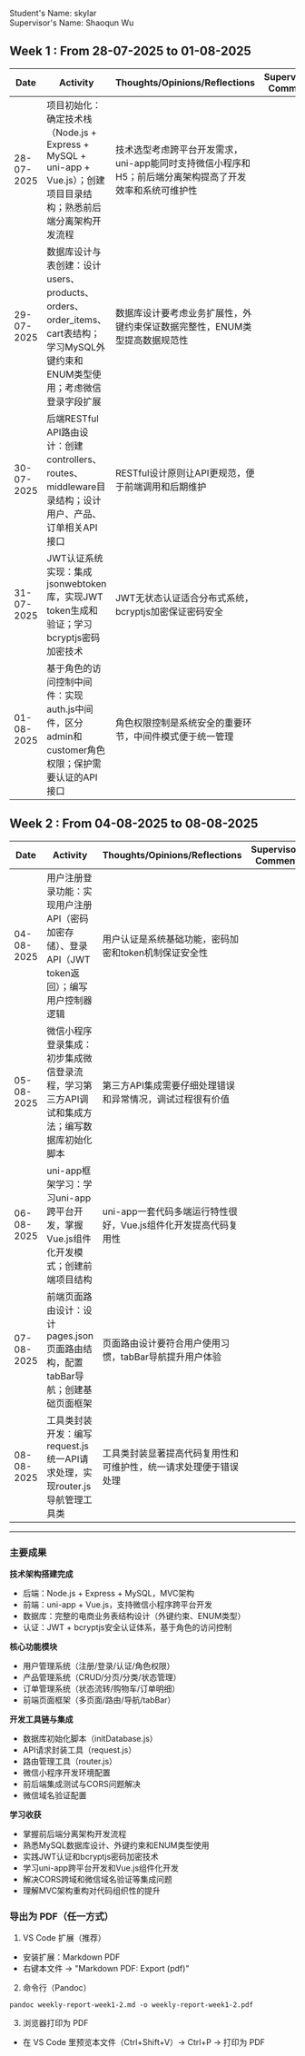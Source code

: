 Student's Name: skylar  
Supervisor's Name: Shaoqun Wu

## Week 1 : From 28-07-2025 to 01-08-2025

| Date | Activity | Thoughts/Opinions/Reflections | Supervisor's Comments |
| --- | --- | --- | --- |
| 28-07-2025 | 项目初始化：确定技术栈（Node.js + Express + MySQL + uni-app + Vue.js）；创建项目目录结构；熟悉前后端分离架构开发流程 | 技术选型考虑跨平台开发需求，uni-app能同时支持微信小程序和H5；前后端分离架构提高了开发效率和系统可维护性 |  |
| 29-07-2025 | 数据库设计与表创建：设计users、products、orders、order_items、cart表结构；学习MySQL外键约束和ENUM类型使用；考虑微信登录字段扩展 | 数据库设计要考虑业务扩展性，外键约束保证数据完整性，ENUM类型提高数据规范性 |  |
| 30-07-2025 | 后端RESTful API路由设计：创建controllers、routes、middleware目录结构；设计用户、产品、订单相关API接口 | RESTful设计原则让API更规范，便于前端调用和后期维护 |  |
| 31-07-2025 | JWT认证系统实现：集成jsonwebtoken库，实现JWT token生成和验证；学习bcryptjs密码加密技术 | JWT无状态认证适合分布式系统，bcryptjs加密保证密码安全 |  |
| 01-08-2025 | 基于角色的访问控制中间件：实现auth.js中间件，区分admin和customer角色权限；保护需要认证的API接口 | 角色权限控制是系统安全的重要环节，中间件模式便于统一管理 |  |

## Week 2 : From 04-08-2025 to 08-08-2025

| Date | Activity | Thoughts/Opinions/Reflections | Supervisor's Comments |
| --- | --- | --- | --- |
| 04-08-2025 | 用户注册登录功能：实现用户注册API（密码加密存储）、登录API（JWT token返回）；编写用户控制器逻辑 | 用户认证是系统基础功能，密码加密和token机制保证安全性 |  |
| 05-08-2025 | 微信小程序登录集成：初步集成微信登录流程，学习第三方API调试和集成方法；编写数据库初始化脚本 | 第三方API集成需要仔细处理错误和异常情况，调试过程很有价值 |  |
| 06-08-2025 | uni-app框架学习：学习uni-app跨平台开发，掌握Vue.js组件化开发模式；创建前端项目结构 | uni-app一套代码多端运行特性很好，Vue.js组件化开发提高代码复用性 |  |
| 07-08-2025 | 前端页面路由设计：设计pages.json页面路由结构，配置tabBar导航；创建基础页面框架 | 页面路由设计要符合用户使用习惯，tabBar导航提升用户体验 |  |
| 08-08-2025 | 工具类封装开发：编写request.js统一API请求处理，实现router.js导航管理工具类 | 工具类封装显著提高代码复用性和可维护性，统一请求处理便于错误处理 |  |

---

### 主要成果

**技术架构搭建完成**
- 后端：Node.js + Express + MySQL，MVC架构
- 前端：uni-app + Vue.js，支持微信小程序跨平台开发
- 数据库：完整的电商业务表结构设计（外键约束、ENUM类型）
- 认证：JWT + bcryptjs安全认证体系，基于角色的访问控制

**核心功能模块**
- 用户管理系统（注册/登录/认证/角色权限）
- 产品管理系统（CRUD/分页/分类/状态管理）
- 订单管理系统（状态流转/购物车/订单明细）
- 前端页面框架（多页面/路由/导航/tabBar）

**开发工具链与集成**
- 数据库初始化脚本（initDatabase.js）
- API请求封装工具（request.js）
- 路由管理工具（router.js）
- 微信小程序开发环境配置
- 前后端集成测试与CORS问题解决
- 微信域名验证配置

**学习收获**
- 掌握前后端分离架构开发流程
- 熟悉MySQL数据库设计、外键约束和ENUM类型使用
- 实践JWT认证和bcryptjs密码加密技术
- 学习uni-app跨平台开发和Vue.js组件化开发
- 解决CORS跨域和微信域名验证等集成问题
- 理解MVC架构重构对代码组织性的提升

### 导出为 PDF（任一方式）

1) VS Code 扩展（推荐）
- 安装扩展：Markdown PDF  
- 右键本文件 → "Markdown PDF: Export (pdf)"

2) 命令行（Pandoc）
```
pandoc weekly-report-week1-2.md -o weekly-report-week1-2.pdf
```

3) 浏览器打印为 PDF
- 在 VS Code 里预览本文件（Ctrl+Shift+V）→ Ctrl+P → 打印为 PDF

